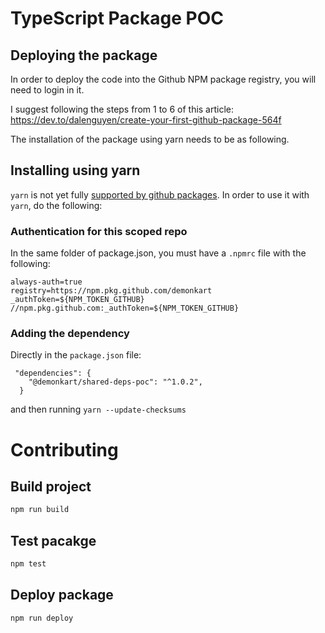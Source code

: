# TypeScript Package POC

## Deploying the package

In order to deploy the code into the Github NPM package registry, you will need to login in it.

I suggest following the steps from 1 to 6 of this article: https://dev.to/dalenguyen/create-your-first-github-package-564f

The installation of the package using yarn needs to be as following.

## Installing using yarn

`yarn` is not yet fully [supported by github packages](https://help.github.com/en/github/managing-packages-with-github-packages/about-github-packages#supported-clients-and-formats). In order to use it with `yarn`, do the following:

### Authentication for this scoped repo 

In the same folder of package.json, you must have a `.npmrc` file with the following:
```
always-auth=true
registry=https://npm.pkg.github.com/demonkart
_authToken=${NPM_TOKEN_GITHUB}
//npm.pkg.github.com:_authToken=${NPM_TOKEN_GITHUB}
```

### Adding the dependency 

Directly in the `package.json` file:
```
 "dependencies": {
    "@demonkart/shared-deps-poc": "^1.0.2",
  }
```
and then running `yarn --update-checksums`

# Contributing

## Build project

```sh
npm run build
```

## Test pacakge

```sh
npm test
```

## Deploy package

```sh
npm run deploy
```
